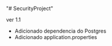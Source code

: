 "# SecurityProject" 

ver 1.1
- Adicionado dependencia do Postgres
- Adicionado application.properties